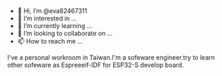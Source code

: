 - 👋 Hi, I’m @eva82467311
- 👀 I’m interested in ...
- 🌱 I’m currently learning ...
- 💞️ I’m looking to collaborate on ...
- 📫 How to reach me ...

<!---
eva82467311/eva82467311 is a ✨ special ✨ repository because its `README.md` (this file) appears on your GitHub profile.
You can click the Preview link to take a look at your changes.
--->
I've a personal workroom in Taiwan.I'm a sofeware engineer.try to learn other sofeware as Espreeeif-IDF for ESP32-S develop board.
